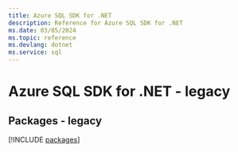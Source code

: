 ```yaml
---
title: Azure SQL SDK for .NET
description: Reference for Azure SQL SDK for .NET
ms.date: 03/05/2024
ms.topic: reference
ms.devlang: dotnet
ms.service: sql
---
```

# Azure SQL SDK for .NET - legacy
## Packages - legacy
[!INCLUDE [packages](sql-index.md)]